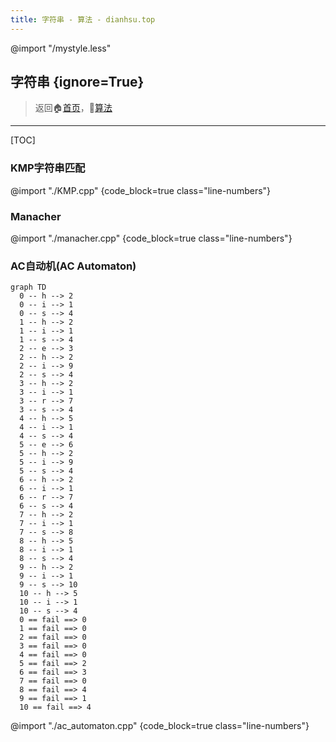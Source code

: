 ```yaml
---
title: 字符串 - 算法 - dianhsu.top
---
```

@import "/mystyle.less"
## 字符串 {ignore=True}
> 返回:house:[首页](../../index.html)，:rocket:[算法](../index.html)


-----------------------------------


[TOC]

### KMP字符串匹配

@import "./KMP.cpp" {code_block=true class="line-numbers"}

### Manacher

@import "./manacher.cpp" {code_block=true class="line-numbers"}

### AC自动机(AC Automaton)

```mermaid
graph TD
  0 -- h --> 2
  0 -- i --> 1
  0 -- s --> 4
  1 -- h --> 2
  1 -- i --> 1
  1 -- s --> 4
  2 -- e --> 3
  2 -- h --> 2
  2 -- i --> 9
  2 -- s --> 4
  3 -- h --> 2
  3 -- i --> 1
  3 -- r --> 7
  3 -- s --> 4
  4 -- h --> 5
  4 -- i --> 1
  4 -- s --> 4
  5 -- e --> 6
  5 -- h --> 2
  5 -- i --> 9
  5 -- s --> 4
  6 -- h --> 2
  6 -- i --> 1
  6 -- r --> 7
  6 -- s --> 4
  7 -- h --> 2
  7 -- i --> 1
  7 -- s --> 8
  8 -- h --> 5
  8 -- i --> 1
  8 -- s --> 4
  9 -- h --> 2
  9 -- i --> 1
  9 -- s --> 10
  10 -- h --> 5
  10 -- i --> 1
  10 -- s --> 4
  0 == fail ==> 0
  1 == fail ==> 0
  2 == fail ==> 0
  3 == fail ==> 0
  4 == fail ==> 0
  5 == fail ==> 2
  6 == fail ==> 3
  7 == fail ==> 0
  8 == fail ==> 4
  9 == fail ==> 1
  10 == fail ==> 4
```
@import "./ac_automaton.cpp" {code_block=true class="line-numbers"}

